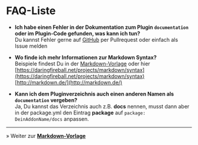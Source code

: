 # FAQ-Liste

* **Ich habe einen Fehler in der Dokumentation zum Plugin `documentation` oder im Plugin-Code gefunden, was kann ich tun?**<br>
Du kannst Fehler gerne auf [GitHub](https://github.com/FriendsOfREDAXO/news) per Pullrequest oder einfach als Issue melden

* **Wo finde ich mehr Informationen zur Markdown Syntax?**<br>
Beispiele findest Du in der [Markdown-Vorlage](_vorlage.md) oder hier [https://daringfireball.net/projects/markdown/syntax](https://daringfireball.net/projects/markdown/syntax)
[http://markdown.de/](http://markdown.de/)

* **Kann ich dem Pluginverzeichnis auch einen anderen Namen als `documentation` vergeben?**<br>
Ja, Du kannst das Verzeichnis auch z.B. **docs** nennen, musst dann aber in der package.yml den Eintrag **package** auf `package: DeinAddonName/docs` anpassen.

---

&raquo; Weiter zur **[Markdown-Vorlage](_vorlage.md)**
